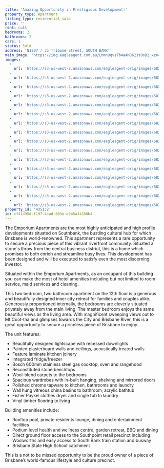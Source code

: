```yaml
---
title: 'Amazing Opportunity in Prestigious Development!'
property_type: Apartment
listing_type: residential_sale
price: ''
rent: null
bedrooms: 2
bathrooms: 2
cars: 1
status: Sold
address: 'N1207 / 35 Tribune Street, SOUTH BANK'
main_image: 'https://img.eagleagent.com.au/LMmn9gvzTb4aAM8621tOoD2_xzo=/1280x854/smart/https://s3-us-west-2.amazonaws.com/eagleagent-orig/images/6820803/128730786-image-M.jpg'
images:
  -
    url: 'https://s3-us-west-2.amazonaws.com/eagleagent-orig/images/6820818/128730786-image-P.jpg'
  -
    url: 'https://s3-us-west-2.amazonaws.com/eagleagent-orig/images/6820817/128730786-image-O.jpg'
  -
    url: 'https://s3-us-west-2.amazonaws.com/eagleagent-orig/images/6820816/128730786-image-N.jpg'
  -
    url: 'https://s3-us-west-2.amazonaws.com/eagleagent-orig/images/6820815/128730786-image-L.jpg'
  -
    url: 'https://s3-us-west-2.amazonaws.com/eagleagent-orig/images/6820814/128730786-image-K.jpg'
  -
    url: 'https://s3-us-west-2.amazonaws.com/eagleagent-orig/images/6820813/128730786-image-J.jpg'
  -
    url: 'https://s3-us-west-2.amazonaws.com/eagleagent-orig/images/6820812/128730786-image-I.jpg'
  -
    url: 'https://s3-us-west-2.amazonaws.com/eagleagent-orig/images/6820811/128730786-image-H.jpg'
  -
    url: 'https://s3-us-west-2.amazonaws.com/eagleagent-orig/images/6820810/128730786-image-G.jpg'
  -
    url: 'https://s3-us-west-2.amazonaws.com/eagleagent-orig/images/6820809/128730786-image-F.jpg'
  -
    url: 'https://s3-us-west-2.amazonaws.com/eagleagent-orig/images/6820808/128730786-image-E.jpg'
  -
    url: 'https://s3-us-west-2.amazonaws.com/eagleagent-orig/images/6820807/128730786-image-D.jpg'
  -
    url: 'https://s3-us-west-2.amazonaws.com/eagleagent-orig/images/6820806/128730786-image-C.jpg'
  -
    url: 'https://s3-us-west-2.amazonaws.com/eagleagent-orig/images/6820805/128730786-image-B.jpg'
  -
    url: 'https://s3-us-west-2.amazonaws.com/eagleagent-orig/images/6820804/128730786-image-A.jpg'
  -
    url: 'https://s3-us-west-2.amazonaws.com/eagleagent-orig/images/6820803/128730786-image-M.jpg'
property_id: '435132'
id: cf41d95d-f197-44ad-803e-a9b5a44366b4
---
```

The Emporium Apartments are the most highly anticipated and high profile developments situated on Southbank, the bustling cultural hub for which Brisbane is world-renowned. This apartment represents a rare opportunity to secure a precious piece of this vibrant riverfront community. Situated a stone's throw from the central business district, this is a home which promises to both enrich and streamline busy lives. This development has been designed and will be executed to satisfy even the most discerning investor.

Situated within the Emporium Apartments, as an occupant of this building you can make the most of hotel amenities including but not limited to room service, maid services and cleaning.

This two bedroom, two bathroom apartment on the 12th floor is a generous and beautifully designed inner city retreat for families and couples alike. Generously proportioned internally, the bedrooms are cleverly situated privately away from the main living. The master bedroom enjoys the same beautiful views as the living area. With magnificent sweeping views out to Mt Coot-tha and glimpses towards the City and Brisbane River, this is a great opportunity to secure a priceless piece of Brisbane to enjoy.

The unit features:

*  Beautifully designed lightscape with recessed downlights
*  Painted plasterboard walls and ceilings, acoustically treated walls
*  Feature laminate kitchen joinery
*  Integrated fridge/freezer
*  Bosch 600mm stainless steel gas cooktop, oven and rangehood
*  Reconstituted stone benchtops
*  Wool-blend carpets to the bedrooms
*  Spacious wardrobes with in-built hanging, shelving and mirrored doors
*  Polished chrome tapware to kitchen, bathrooms and laundry
*  Wall hung vitreous china basins to bathroom, acrylic bathtub
*  Fisher Paykel clothes dryer and single tub to laundry
*  Vinyl timber flooring to living

Building amenities include:
* Rooftop pool, private residents lounge, dining and entertainment facilities
* Podium level health and wellness centre, garden retreat, BBQ and dining
* Direct ground floor access to the Southpoint retail precinct including Woolworths and easy access to South Bank train station and busway
* Brisbane State High School catchment

This is a not to be missed opportunity to be the proud owner of a piece of Brisbane’s world-famous lifestyle and culture precinct.